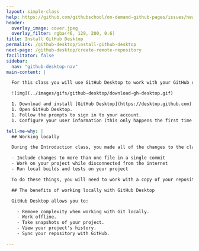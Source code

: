 ```yaml
---
layout: simple-class
help: https://github.com/githubschool/on-demand-github-pages/issues/new?title=I%20need%20help&body=Describe%20what%20you%20need%20help%20with%20here.
header:
  overlay_image: cover.jpeg
  overlay_filter: rgba(46, 129, 200, 0.6)
title: Install GitHub Desktop
permalink: /github-desktop/install-github-desktop
next-page: /github-desktop/create-remote-repository
facilitator: false
sidebar:
  nav: "github-desktop-nav"
main-content: |

  For this class you will use GitHub Desktop to work with your GitHub repository.

  ![img](../images/gifs/github-desktop/download-gh-desktop.gif)

  1. Download and install [GitHub Desktop](https://desktop.github.com).
  1. Open GitHub Desktop.
  1. Follow the prompts to sign in to your account.
  1. Configure your user information (this only happens the first time you run the application).

tell-me-why: |
  ## Working locally

  During the Introduction class, you made all of the changes to the class repository directly on GitHub.com. Making the changes in the web interface works well, but at some point you will need to make more complex changes or work with your project in ways that can't be done through the web interface. For example, you may want to:

  - Include changes to more than one file in a single commit
  - Work on your project while disconnected from the internet
  - Run local builds and tests on your project

  To do these things, you will need to work with a copy of your repository on your local machine.

  ## The benefits of working locally with GitHub Desktop

  GitHub Desktop allows you to:

    - Remove complexity when working with Git locally.
    - Work offline.
    - Take snapshots of your project.
    - View your project's history.
    - Sync your repository with GitHub.

---
```

